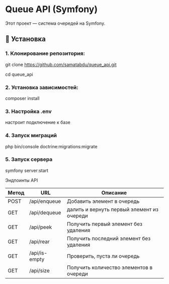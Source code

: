 # Queue API (Symfony)

Этот проект — система очередей на Symfony.

## 🚀 Установка

### 1. Клонирование репозитория:

git clone https://github.com/samatabdu/queue_api.git

cd queue_api

### 2. Установка зависимостей:

composer install

### 3. Настройка .env

настроит подключение к базе

### 4. Запуск миграций

php bin/console doctrine:migrations:migrate

### 5. Запуск сервера

symfony server:start



Эндпоинты API
		

| Метод  | URL | Описание |
| ------------- | ------------- | ------------- |
| POST  | /api/enqueue   | Добавить элемент в очередь                  |
| GET   | /api/dequeue   | далить и вернуть первый элемент из очереди  |
| GET   | /api/peek	     | Получить первый элемент без удаления        |
| GET   | /api/rear      | Получить последний элемент без удаления     |
| GET   | /api/is-empty  | Проверить, пуста ли очередь                 |
| GET   | /api/size	     | Получить количество элементов в очереди     |

